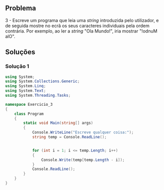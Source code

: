 ## Problema

3 - Escreve um programa que leia uma _string_ introduzida pelo utilizador, e de
seguida mostre no ecrã os seus caracteres individuais pela ordem contrária. Por
exemplo, ao ler a _string_ "Ola Mundo!", iria mostrar "!odnuM alO".

## Soluções

### Solução 1

```cs
using System;
using System.Collections.Generic;
using System.Linq;
using System.Text;
using System.Threading.Tasks;

namespace Exercicio_3
{
    class Program
    {
        static void Main(string[] args)
        {
            Console.WriteLine("Escreve qualquer coisa:");
            string temp = Console.ReadLine();


            for (int i = 1; i <= temp.Length; i++)
            {
                Console.Write(temp[temp.Length - i]);
            }
            Console.ReadLine();
        }
    }
}
```